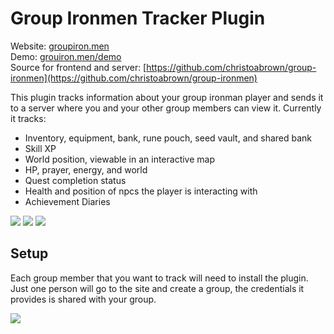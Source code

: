 # Group Ironmen Tracker Plugin
Website: [groupiron.men](https://groupiron.men)  
Demo: [grouiron.men/demo](https://groupiron.men/demo)  
Source for frontend and server: [https://github.com/christoabrown/group-ironmen](https://github.com/christoabrown/group-ironmen)

This plugin tracks information about your group ironman player and sends it to a server where you and your other group members can view it. Currently it tracks:

* Inventory, equipment, bank, rune pouch, seed vault, and shared bank
* Skill XP
* World position, viewable in an interactive map
* HP, prayer, energy, and world
* Quest completion status
* Health and position of npcs the player is interacting with
* Achievement Diaries

![](https://i.imgur.com/1Mdz8RU.png)
![](https://i.imgur.com/Rs0ruRE.png)
![](https://i.imgur.com/qxat3IZ.png)

## Setup
Each group member that you want to track will need to install the plugin. Just one person will go to the site and create a group, the credentials it provides is shared with your group.

![](https://i.imgur.com/Dyi8LXL.png)
